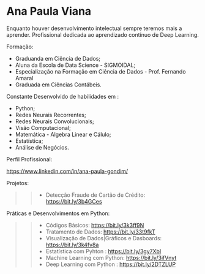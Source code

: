 
 #  Ana Paula Viana  

Enquanto houver desenvolvimento intelectual sempre teremos mais a aprender.
Profissional dedicada ao aprendizado contínuo de Deep Learning.

Formação:

 * Graduanda em Ciência de Dados;
 * Aluna da Escola de Data Science - SIGMOIDAL;
 * Especialização na Formação em Ciência de Dados - Prof. Fernando Amaral
 * Graduada em Ciências Contábeis.
 
Constante Desenvolvido de habilidades em :

* Python;
* Redes Neurais Recorrentes;
* Redes Neurais Convolucionais;
* Visão Computacional;
* Matemática - Algebra Linear e Cálulo;
* Estatística; 
* Análise de Negócios.

Perfil Profissional:

https://www.linkedin.com/in/ana-paula-gondim/


Projetos: 

>> - Detecção Fraude de Cartão de Crédito: https://bit.ly/3b4GCes


Práticas e Desenvolvimentos em Python:

>> - Códigos Básicos: https://bit.ly/3k3ff9N
>> - Tratamento de Dados: https://bit.ly/33t9fkT
>> - Visualização de Dados|Gráficos e Dasboards: https://bit.ly/3k4fv8a
>> - Estatística com Pyhton : https://bit.ly/3gy7XbI
>> - Machine Learning com Python: https://bit.ly/3ifVnyt
>> - Deep Learning com Python : https://bit.ly/2DTZLUP





